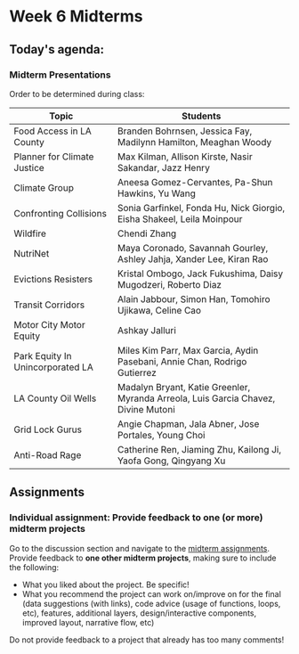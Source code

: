# Week 6 Midterms

## Today's agenda:

### Midterm Presentations

Order to be determined during class:

Topic | Students
--|--
Food Access in LA County | Branden Bohrnsen, Jessica Fay, Madilynn Hamilton, Meaghan Woody
Planner for Climate Justice | Max Kilman, Allison Kirste, Nasir Sakandar, Jazz Henry
Climate Group | Aneesa Gomez-Cervantes, Pa-Shun Hawkins, Yu Wang
Confronting Collisions | Sonia Garfinkel, Fonda Hu, Nick Giorgio, Eisha Shakeel, Leila Moinpour
Wildfire | Chendi Zhang
NutriNet | Maya Coronado, Savannah Gourley, Ashley Jahja, Xander Lee, Kiran Rao
Evictions Resisters | Kristal Ombogo, Jack Fukushima, Daisy Mugodzeri, Roberto Diaz
Transit Corridors | Alain Jabbour, Simon Han, Tomohiro Ujikawa, Celine Cao
Motor City Motor Equity | Ashkay Jalluri
Park Equity In Unincorporated LA | Miles Kim Parr, Max Garcia, Aydin Pasebani, Annie Chan, Rodrigo Gutierrez
LA County Oil Wells | Madalyn Bryant, Katie Greenler, Myranda Arreola, Luis Garcia Chavez, Divine Mutoni
Grid Lock Gurus | Angie Chapman, Jala Abner, Jose Portales, Young Choi
Anti-Road Rage | Catherine Ren, Jiaming Zhu, Kailong Ji, Yaofa Gong, Qingyang Xu

## Assignments

### Individual assignment: Provide feedback to one (or more) midterm projects

Go to the discussion section and navigate to the [midterm assignments](https://github.com/cgiamarino9/24W-UP221/discussions/8). Provide feedback to **one other midterm projects**, making sure to include the following:

- What you liked about the project. Be specific!
- What you recommend the project can work on/improve on for the final (data suggestions (with links), code advice (usage of functions, loops, etc), features, additional layers, design/interactive components, improved layout, narrative flow, etc)

Do not provide feedback to a project that already has too many comments!
